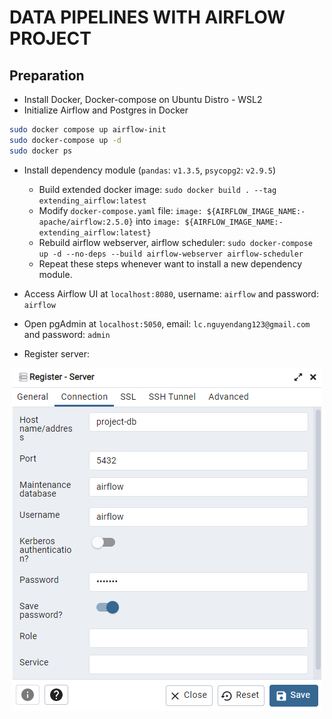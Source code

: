 # DATA PIPELINES WITH AIRFLOW PROJECT

## Preparation
- Install Docker, Docker-compose on Ubuntu Distro - WSL2
- Initialize Airflow and Postgres in Docker
```Bash
sudo docker compose up airflow-init
sudo docker-compose up -d
sudo docker ps
```
- Install dependency module (`pandas`: `v1.3.5`, `psycopg2`: `v2.9.5`)
    + Build extended docker image: `sudo docker build . --tag extending_airflow:latest`
    + Modify `docker-compose.yaml` file: `image: ${AIRFLOW_IMAGE_NAME:-apache/airflow:2.5.0}` into `image: ${AIRFLOW_IMAGE_NAME:-extending_airflow:latest}`
    + Rebuild airflow webserver, airflow scheduler: `sudo docker-compose up -d --no-deps --build airflow-webserver airflow-scheduler`
    + Repeat these steps whenever want to install a new dependency module.

- Access Airflow UI at `localhost:8080`, username: `airflow` and password: `airflow`
- Open pgAdmin at `localhost:5050`, email: `lc.nguyendang123@gmail.com` and password: `admin`
- Register server: 
<p align="center">
    <img src="./assets/img/Postgres%20-%20Server%20Register.png">
</p>

